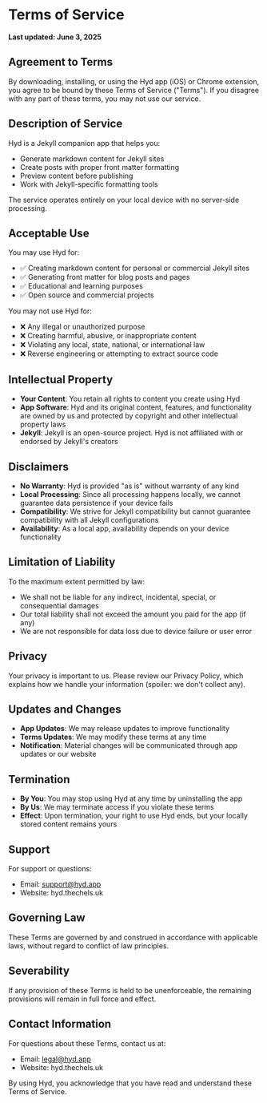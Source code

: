 # Terms of Service

**Last updated: June 3, 2025**

## Agreement to Terms

By downloading, installing, or using the Hyd app (iOS) or Chrome extension, you agree to be bound by these Terms of Service ("Terms"). If you disagree with any part of these terms, you may not use our service.

## Description of Service

Hyd is a Jekyll companion app that helps you:

- Generate markdown content for Jekyll sites
- Create posts with proper front matter formatting
- Preview content before publishing
- Work with Jekyll-specific formatting tools

The service operates entirely on your local device with no server-side processing.

## Acceptable Use

You may use Hyd for:

- ✅ Creating markdown content for personal or commercial Jekyll sites
- ✅ Generating front matter for blog posts and pages
- ✅ Educational and learning purposes
- ✅ Open source and commercial projects

You may not use Hyd for:

- ❌ Any illegal or unauthorized purpose
- ❌ Creating harmful, abusive, or inappropriate content
- ❌ Violating any local, state, national, or international law
- ❌ Reverse engineering or attempting to extract source code

## Intellectual Property

- **Your Content**: You retain all rights to content you create using Hyd
- **App Software**: Hyd and its original content, features, and functionality are owned by us and protected by copyright and other intellectual property laws
- **Jekyll**: Jekyll is an open-source project. Hyd is not affiliated with or endorsed by Jekyll's creators

## Disclaimers

- **No Warranty**: Hyd is provided "as is" without warranty of any kind
- **Local Processing**: Since all processing happens locally, we cannot guarantee data persistence if your device fails
- **Compatibility**: We strive for Jekyll compatibility but cannot guarantee compatibility with all Jekyll configurations
- **Availability**: As a local app, availability depends on your device functionality

## Limitation of Liability

To the maximum extent permitted by law:

- We shall not be liable for any indirect, incidental, special, or consequential damages
- Our total liability shall not exceed the amount you paid for the app (if any)
- We are not responsible for data loss due to device failure or user error

## Privacy

Your privacy is important to us. Please review our Privacy Policy, which explains how we handle your information (spoiler: we don't collect any).

## Updates and Changes

- **App Updates**: We may release updates to improve functionality
- **Terms Updates**: We may modify these terms at any time
- **Notification**: Material changes will be communicated through app updates or our website

## Termination

- **By You**: You may stop using Hyd at any time by uninstalling the app
- **By Us**: We may terminate access if you violate these terms
- **Effect**: Upon termination, your right to use Hyd ends, but your locally stored content remains yours

## Support

For support or questions:

- Email: <support@hyd.app>
- Website: hyd.thechels.uk

## Governing Law

These Terms are governed by and construed in accordance with applicable laws, without regard to conflict of law principles.

## Severability

If any provision of these Terms is held to be unenforceable, the remaining provisions will remain in full force and effect.

## Contact Information

For questions about these Terms, contact us at:

- Email: <legal@hyd.app>
- Website: hyd.thechels.uk

By using Hyd, you acknowledge that you have read and understand these Terms of Service.
